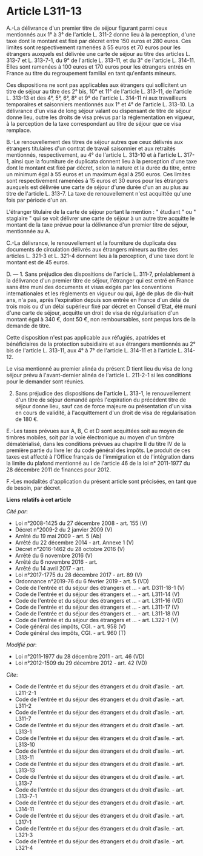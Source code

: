 # Article L311-13

A.-La délivrance d'un premier titre de séjour figurant parmi ceux mentionnés aux 1° à 3° de l'article L. 311-2 donne lieu à
la perception, d'une taxe dont le montant est fixé par décret entre 150 euros et 280 euros. Ces limites sont respectivement
ramenées à 55 euros et 70 euros pour les étrangers auxquels est délivrée une carte de séjour au titre des articles L. 313-7
et L. 313-7-1, du 9° de l'article L. 313-11, et du 3° de l'article L. 314-11. Elles sont ramenées à 100 euros et 170 euros
pour les étrangers entrés en France au titre du regroupement familial en tant qu'enfants mineurs. 

Ces dispositions ne sont pas applicables aux étrangers qui sollicitent un titre de séjour au titre des 2° bis, 10° et 11° de
l'article L. 313-11, de l'article L. 313-13 et des 4°, 5°, 6°, 8° et 9° de l'article L. 314-11 ni aux travailleurs
temporaires et saisonniers mentionnés aux 1° et 4° de l'article L. 313-10. La délivrance d'un visa de long séjour valant ou
dispensant de titre de séjour donne lieu, outre les droits de visa prévus par la réglementation en vigueur, à la perception
de la taxe correspondant au titre de séjour que ce visa remplace. 

B.-Le renouvellement des titres de séjour autres que ceux délivrés aux étrangers titulaires d'un contrat de travail
saisonnier et aux retraités mentionnés, respectivement, au 4° de l'article L. 313-10 et à l'article L. 317-1, ainsi que la
fourniture de duplicata donnent lieu à la perception d'une taxe dont le montant est fixé par décret, selon la nature et la
durée du titre, entre un minimum égal à 55 euros et un maximum égal à 250 euros. Ces limites sont respectivement ramenées à
15 euros et 30 euros pour les étrangers auxquels est délivrée une carte de séjour d'une durée d'un an au plus au titre de
l'article L. 313-7. La taxe de renouvellement n'est acquittée qu'une fois par période d'un an. 

L'étranger titulaire de la carte de séjour portant la mention : " étudiant " ou " stagiaire " qui se voit délivrer une carte
de séjour à un autre titre acquitte le montant de la taxe prévue pour la délivrance d'un premier titre de séjour, mentionnée
au A. 

C.-La délivrance, le renouvellement et la fourniture de duplicata des documents de circulation délivrés aux étrangers mineurs
au titre des articles L. 321-3 et L. 321-4 donnent lieu à la perception, d'une taxe dont le montant est de 45 euros. 

D. ― 1. Sans préjudice des dispositions de l'article L. 311-7, préalablement à la délivrance d'un premier titre de séjour,
l'étranger qui est entré en France sans être muni des documents et visas exigés par les conventions internationales et les
règlements en vigueur ou qui, âgé de plus de dix-huit ans, n'a pas, après l'expiration depuis son entrée en France d'un délai
de trois mois ou d'un délai supérieur fixé par décret en Conseil d'Etat, été muni d'une carte de séjour, acquitte un droit de
visa de régularisation d'un montant égal à 340 €, dont 50 €, non remboursables, sont perçus lors de la demande de titre. 

Cette disposition n'est pas applicable aux réfugiés, apatrides et bénéficiaires de la protection subsidiaire et aux étrangers
mentionnés au 2° bis de l'article L. 313-11, aux 4° à 7° de l'article L. 314-11 et à l'article L. 314-12. 

Le visa mentionné au premier alinéa du présent D tient lieu du visa de long séjour prévu à l'avant-dernier alinéa de
l'article L. 211-2-1 si les conditions pour le demander sont réunies. 

2. Sans préjudice des dispositions de l'article L. 313-1, le renouvellement d'un titre de séjour demandé après l'expiration
du précédent titre de séjour donne lieu, sauf cas de force majeure ou présentation d'un visa en cours de validité, à
l'acquittement d'un droit de visa de régularisation de 180 €. 

E.-Les taxes prévues aux A, B, C et D sont acquittées soit au moyen de timbres mobiles, soit par la voie électronique au
moyen d'un timbre dématérialisé, dans les conditions prévues au chapitre II du titre IV de la première partie du livre Ier du
code général des impôts. Le produit de ces taxes est affecté à l'Office français de l'immigration et de l'intégration dans la
limite du plafond mentionné au I de l'article 46 de la loi n° 2011-1977 du 28 décembre 2011 de finances pour 2012. 

F.-Les modalités d'application du présent article sont précisées, en tant que de besoin, par décret.

**Liens relatifs à cet article**

_Cité par_:

  - Loi n°2008-1425 du 27 décembre 2008 - art. 155 (V)
  - Décret n°2009-2 du 2 janvier 2009 (V)
  - Arrêté du 19 mai 2009 - art. 5 (Ab)
  - Arrêté du 22 décembre 2014 - art. Annexe 1 (V)
  - Décret n°2016-1462 du 28 octobre 2016 (V)
  - Arrêté du 6 novembre 2016 (V)
  - Arrêté du 6 novembre 2016 - art.
  - Arrêté du 14 avril 2017 - art.
  - Loi n°2017-1775 du 28 décembre 2017 - art. 89 (V)
  - Ordonnance n°2019-76 du 6 février 2019 - art. 5 (VD)
  - Code de l'entrée et du séjour des étrangers et ... - art. D311-18-1 (V)
  - Code de l'entrée et du séjour des étrangers et ... - art. L311-14 (V)
  - Code de l'entrée et du séjour des étrangers et ... - art. L311-16 (VD)
  - Code de l'entrée et du séjour des étrangers et ... - art. L311-17 (V)
  - Code de l'entrée et du séjour des étrangers et ... - art. L311-18 (V)
  - Code de l'entrée et du séjour des étrangers et ... - art. L322-1 (V)
  - Code général des impôts, CGI. - art. 958 (V)
  - Code général des impôts, CGI. - art. 960 (T)

_Modifié par_:

  - Loi n°2011-1977 du 28 décembre 2011 - art. 46 (VD)
  - Loi n°2012-1509 du 29 décembre 2012 - art. 42 (VD)

_Cite_:

  - Code de l'entrée et du séjour des étrangers et du droit d'asile. - art. L211-2-1
  - Code de l'entrée et du séjour des étrangers et du droit d'asile. - art. L311-2
  - Code de l'entrée et du séjour des étrangers et du droit d'asile. - art. L311-7
  - Code de l'entrée et du séjour des étrangers et du droit d'asile. - art. L313-1
  - Code de l'entrée et du séjour des étrangers et du droit d'asile. - art. L313-10
  - Code de l'entrée et du séjour des étrangers et du droit d'asile. - art. L313-11
  - Code de l'entrée et du séjour des étrangers et du droit d'asile. - art. L313-13
  - Code de l'entrée et du séjour des étrangers et du droit d'asile. - art. L313-7
  - Code de l'entrée et du séjour des étrangers et du droit d'asile. - art. L313-7-1
  - Code de l'entrée et du séjour des étrangers et du droit d'asile. - art. L314-11
  - Code de l'entrée et du séjour des étrangers et du droit d'asile. - art. L317-1
  - Code de l'entrée et du séjour des étrangers et du droit d'asile. - art. L321-3
  - Code de l'entrée et du séjour des étrangers et du droit d'asile. - art. L321-4
